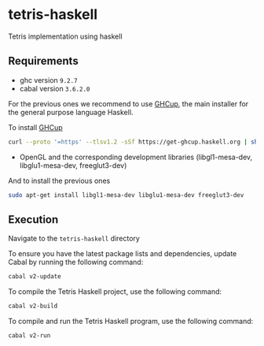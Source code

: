 # tetris-haskell
Tetris implementation using haskell

## Requirements

- ghc version `9.2.7`
- cabal version `3.6.2.0`

For the previous ones we recommend to use [GHCup](https://www.haskell.org/ghcup/),
the main installer for the general purpose language Haskell.

To install [GHCup](https://www.haskell.org/ghcup/) 

```bash
curl --proto '=https' --tlsv1.2 -sSf https://get-ghcup.haskell.org | sh
```
- OpenGL and the corresponding development libraries (libgl1-mesa-dev, libglu1-mesa-dev, freeglut3-dev)

And to install the previous ones

```bash
sudo apt-get install libgl1-mesa-dev libglu1-mesa-dev freeglut3-dev
```

## Execution

Navigate to the `tetris-haskell` directory

To ensure you have the latest package lists and dependencies, update 
Cabal by running the following command:

```bash
cabal v2-update
```

To compile the Tetris Haskell project, use the following command:

```bash
cabal v2-build
```

To compile and run the Tetris Haskell program, use the following command:

```bash
cabal v2-run
```
